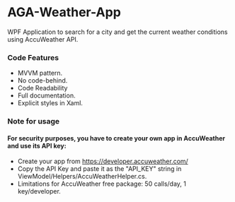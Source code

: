 # AGA-Weather-App
WPF Application to search for a city and get the current weather conditions using AccuWeather API.

### Code Features
* MVVM pattern.
* No code-behind.
* Code Readability
* Full documentation.
* Explicit styles in Xaml.

### Note for usage
#### For security purposes, you have to create your own app in AccuWeather and use its API key:
* Create your app from https://developer.accuweather.com/
* Copy the API Key and paste it as the "API_KEY" string in ViewModel/Helpers/AccuWeatherHelper.cs.
* Limitations for AccuWeather free package: 50 calls/day, 1 key/developer.
